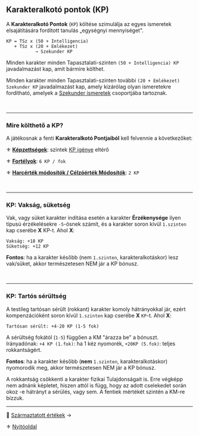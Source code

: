 ## Karakteralkotó pontok (KP)

A **Karakteralkotó Pontok** (`KP`) költése szimulálja az egyes ismeretek elsajátítására fordított tanulás „egységnyi mennyiséget".

```
KP = TSz x (50 + Intelligencia)
   + TSz x (20 + Emlékezet)
           → Szekunder KP
```

Minden karakter minden Tapasztalati-szinten `(50 + Intelligencia) KP` javadalmazást kap, amit bármire költhet.

Minden karakter minden Tapasztalati-szinten további `(20 + Emlékezet) Szekunder KP` javadalmazást kap, amely kizárólag olyan ismeretekre fordítható, amelyek a [Szekunder ismeretek](015_primer_szekunder_ismeretek.md) csoportjába tartoznak.

<br />

---
### Mire költhető a KP?

A játékosnak a fenti **Karakteralkotó Pontjaiból** kell felvennie a következőket:

⚜️ **[Képzettségek](030_kepzettsegrendszer.md)**: szintek [KP igénye](035_kepzettsegszintek_kp_igenye.md) eltérő

⚜️ **[Fortélyok](040_fortelyok.md)**: `6 KP / fok`

⚜️ **[Harcérték módosítók / Célzóérték Módosítók](017_02_hm_cm.md)**: `2 KP`

<br />

---
### KP: Vakság, süketség

Vak, vagy süket karakter indítása esetén a karakter **Érzékenysége** ilyen típusú érzékelésekre `-5`-ösnek számít, és a karakter soron kívül `1.szinten` kap cserébe **X** KP-t. Ahol **X**:

```
Vakság: +18 KP
Süketség: +12 KP
```

**Fontos**: ha a karakter később (nem `1.szinten`, karakteralkotáskor) lesz vak/süket, akkor természetesen NEM jár a KP bónusz.

<br />

---
### KP: Tartós sérültség

A testileg tartósan sérült (rokkant) karakter komoly hátrányokkal jár, ezért kompenzációként soron kívül `1.szinten` kap cserébe **X** `KP`-t. Ahol **X**:

```
Tartósan sérült: +4-20 KP (1-5 fok)
```

A sérültség fokától (`1-5`) függően a KM \"árazza be\" a bónuszt.\
Irányadónak: `+4 KP (1.fok)`: ha 1 kéz nyomorék, `+20KP (5.fok)`: teljes rokkantságért.

**Fontos**: ha a karakter később (**nem** `1.szinten`, karakteralkotáskor) nyomorodik meg, akkor természetesen NEM jár a KP bónusz.

A rokkantság csökkenti a karakter fizikai Tulajdonságait is. Erre végképp nem adnánk képletet, hiszen attól is függ, hogy az adott cselekedet során okoz -e hátrányt a sérülés, vagy sem. A fentiek mértékét szintén a KM-re bízzuk.

---

🔗 [Származtatott értékek](017_00_szarmaztatott_ertekek.md) →

⚜️ [Nyitóoldal](start.md#1-karakteralkot%C3%A1s)
